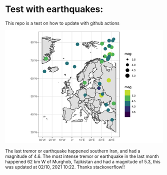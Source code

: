 <!-- README.md is generated from README.Rmd. Please edit that file -->

Test with earthquakes:
======================

This repo is a test on how to update with github actions

![](man/figures/README-unnamed-chunk-2-1.png)

The last tremor or earthquake happened southern Iran, and had a
magnitude of 4.6. The most intense tremor or earthquake in the last
month happened 62 km W of Murghob, Tajikistan and had a magnitude of
5.3, this was updated at 02/10, 2021 10:22. Thanks stackoverflow!!
